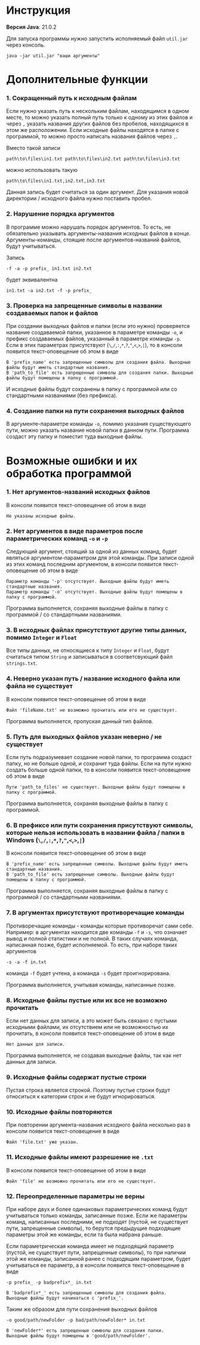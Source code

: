 # Инструкция 

**Версия Java**: 21.0.2  

Для запуска программы нужно запустить исполняемый файл `util.jar` через консоль.

```
java -jar util.jar "ваши аргументы"
``` 

# Дополнительные функции

### 1. Сокращенный путь к исходным файлам

Если нужно указать путь к нескольким файлам, находящимся в одном месте, то можно указать полный путь только к одному из этих файлов
и через `,` указать названия других файлов без пробелов, находящихся в этом же расположении. Если исходные файлы находятся в папке с программой,
то можно просто написать названия файлов через `,`.

Вместо такой записи

```
path\to\files\in1.txt path\to\files\in2.txt path\to\files\in3.txt
```

можно использовать такую

```
path\to\files\in1.txt,in2.txt,in3.txt
```

Данная запись будет считаться за один аргумент. Для указания новой директории / исходного файла нужно поставить пробел.

### 2. Нарушение порядка аргументов

В программе можно нарушать порядок аргументов. То есть, не обязательно указывать аргументы-названия исходных файлов в конце. Аргументы-команды,
стоящие после аргументов-названий файлов, будут учитываться.

Запись

```
-f -a -p prefix_ in1.txt in2.txt
```

будет эквивалентна

```
in1.txt -a in2.txt -f -p prefix_
```

### 3. Проверка на запрещенные символы в названии создаваемых папок и файлов

При создании выходных файлов и папки (если это нужно) проверяется название создаваемой папки, указанное в параметре команды `-o`, и префикс 
создаваемых файлов, указанный в параметре команды `-p`. Если в этих параметрах присутствуют (`\`,`/`,`:`,`*`,`?`,`"`,`<`,`>`,`|`), то в консоли
появится текст-оповещение об этом в виде

```
В 'prefix_name' есть запрещенные символы для создания файла. Выходные файлы будут иметь стандартные названия.
В 'path_to_file' есть запрещенные символы для создания папки. Выходные файлы будут помещены в папку с программой.
```

И исходные файлы будут сохранены в папку с программой или со стандартными названиями (без префикса).


### 4. Создание папки на пути сохранения выходных файлов

В аргументе-параметре команды `-o`, помимо указания существующего пути, можно указать название новой папки в данном пути. Программа создаст эту папку
и поместит туда выходные файлы. 


# Возможные ошибки и их обработка программой

### 1. Нет аргументов-названий исходных файлов   

В консоли появится текст-оповещение об этом в виде

```
Не указаны исходные файлы.
```

### 2. Нет аргументов в виде параметров после параметрических команд `-o` и `-p`   

<p>Следующий аргумент, стоящий за одной из данных команд, будет являться аргументом-параметром для этой команды.
При записи одной из этих команд последним аргументом, в консоли появится текст-оповещение об этом в виде</p>
  
```
Параметр команды '-p' отсутствует. Выходные файлы будут иметь стандартные названия.
Параметр команды '-o' отсутствует. Выходные файлы будут помещены в папку с программой.
```

<p>Программа выполняется, сохраняя выходные файлы в папку с программой / со стандартными названиями.</p>

### 3. В исходных файлах присутствуют другие типы данных, помимо `Integer` и `Float`

Все типы данных, не относящиеся к типу `Integer` и `Float`, будут считаться типом `String` и записываться
в соответсвующий файл `strings.txt`.


### 4. Неверно указан путь / название исходного файла или файла не существует

В консоли появится текст-оповещение об этом в виде

```
Файл 'fileName.txt' не возможно прочитать или его не существует.
```

Программа выполняется, пропуская данный тип файлов.


### 5. Путь для выходных файлов указан неверно / не существует

<p>Если путь подразумевает создание новой папки, то программа создаст папку, но не больше одной, и сохранит туда файлы. Если на пути нужно создать больше одной папки, то
в консоли появится текст-оповещение об этом в виде</p>

```
Пути 'path_to_files' не существует. Выходные файлы будут помещены в папку с программой.
```

<p>Программа выполняется, сохраняя выходные файлы в папку с программой.</p>

### 6. В префиксе или пути сохранения присутствуют символы, которые нельзя использовать в названии файла / папки в Windows (`\`,`/`,`:`,`*`,`?`,`"`,`<`,`>`,`|`)

В консоли появится текст-оповещение об этом в виде

```
В 'prefix_name' есть запрещенные символы. Выходные файлы будут иметь стандартные названия.
В 'path_to_file' есть запрещенные символы. Выходные файлы будут помещены в папку с программой.
```

<p>Программа выполняется, сохраняя выходные файлы в папку с программой / со стандартными названиями.</p>

### 7. В аргументах присутствуют противоречащие команды

Противоречащие команды - команды которые противоречат сами себе. Например: в аргументах находится две команды `-f` и `-s`, что означает вывод и полной статистики и не полной.
В таких случаях команда, написанная позже, будет исполняемой. То есть, при наборе таких аргументов

```
-s -a -f in.txt
```

команда `-f` будет учтена, а команда `-s` будет проигнорирована.   

Программа выполняется, учитывая команды, написанные позже.

### 8. Исходные файлы пустые или их все не возможно прочитать

Если нет данных для записи, а это может быть связано с пустыми исходными файлами, их отсутствием или не возможностью их прочитать, в консоли появится текст-оповещение об этом в виде

```
Нет данных для записи.
```

Программа выполняется, не создавая выходные файлы, так как нет данных для записи.

### 9. Исходные файлы содержат пустые строки

Пустая строка является строкой. Поэтому пустые строки будут относиться к категории строк и не будут игнорироваться.   

  
### 10. Исходные файлы повторяются

При повторении аргумента-названия исходного файла несколько раз в консоли появится текст-оповещение в виде

```
Файл 'file.txt' уже указан.
```

### 11. Исходные файлы имеют разрешение не `.txt`

В консоли появится текст-оповещение об этом в виде

```
Файл 'file' не возможно прочитать или его не существует.
```

### 12. Переопределенные параметры не верны

При наборе двух и более одинаковых параметрических команд будут учитываться только команды, записанные позже. Если же параметры команд, написанных последними, не подходят (пустой, не существует пути,
запрещенные символы), то берутся предыдущие подходящие параметры этой же команды, если та была набрана раньше.

Если параметрическая команда имеет не подходящий параметр (пустой, не существует пути, запрещенные символы), то при наличии этой же команды, записанной ранее с подходящим параметром,
будет учитываться ее параметр, а в консоли появится текст-оповещение в виде

`-p prefix_ -p badprefix*_ in.txt`

```
В 'badprefix*_' есть запрещенные символы для создания файла.
Выходные файлы будут начинаться с 'prefix_'.
```

Таким же образом для пути сохранения выходных файлов

`-o good/path/newFolder -p bad/path/newFolder* in.txt`

```
В 'newFolder*' есть запрещенные символы для создания папки.
Выходные файлы будут помещены в 'good/path/newFolder'.



